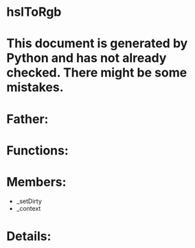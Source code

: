 hslToRgb
===

# This document is generated by Python and has not already checked. There might be some mistakes.

# Father:

# Functions:

# Members:
* _setDirty
* _context

# Details:
